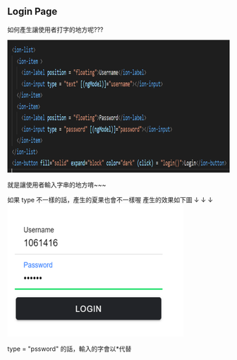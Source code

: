 ## Login Page

如何產生讓使用者打字的地方呢???

<img src="教程圖片/logincode.png" width="800px" height="300px">


<ion-input></ion-input> 就是讓使用者輸入字串的地方唷~~~

如果 type 不一樣的話，產生的夏果也會不一樣喔
產生的效果如下圖 ↓ ↓ ↓
<img src="教程圖片/loginpic1.png" width="400px" height="300px">

type = "pssword" 的話，輸入的字會以*代替
